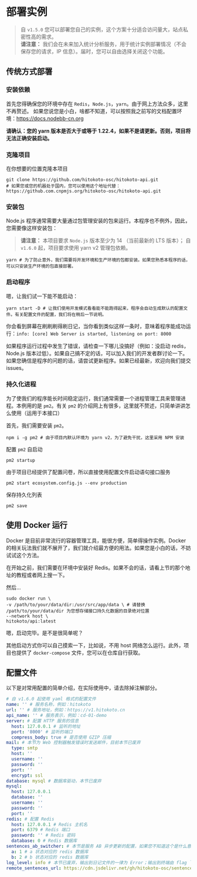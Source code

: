 # 部署实例

> 自 `v1.5.0` 您可以部署您自己的实例，这个方案十分适合访问量大，站点私密性高的需求。  
> **请注意：** 我们会在未来加入统计分析服务，用于统计实例部署情况（不会保存您的请求，IP 信息）。届时，您可以自由选择关闭这个功能。

## 传统方式部署

### 安装依赖

首先您得确保您的环境中存在 `Redis`，`Node.js`，`yarn`。由于网上方法众多，这里不再赘述。
如果您说您是小白，啥都不知道，可以按照我之前写的文档配置环境：<https://docs.nodebb-cn.org>

**请确认：您的 yarn 版本是否大于或等于 1.22.4，如果不是请更新。否则，项目将无法正确安装启动。**

### 克隆项目

在你想要的位置克隆本项目

```shell
git clone https://github.com/hitokoto-osc/hitokoto-api.git
# 如果您或您的机器处于国内，您可以使用这个地址代替：https://github.com.cnpmjs.org/hitokoto-osc/hitokoto-api.git
```

### 安装包

Node.js 程序通常需要大量通过包管理安装的包来运行。本程序也不例外，因此，您需要像这样安装包：

> **请注意：** 本项目要求 `Node.js` 版本至少为 14 （当前最新的 LTS 版本）； 自 `v1.6.0` 起，项目要求使用 yarn v2 管理包依赖。

```shell
yarn # 为了防止意外，我们需要将开发环境和生产环境的包都安装。如果您熟悉本程序的话，可以只安装生产环境的包直接部署。
```

### 启动程序

嗯，让我们试一下能不能启动：

```shell
yarn start -D # 让我们使用开发模式看看能不能跑得起来，程序会自动生成默认的配置文件。有关配置文件的配置，我们将在稍后一节说明。
```

你会看到屏幕在刷刷刷得刷日记，当你看到类似这样一条时，意味着程序能成功运行：`info: [core] Web Server is started, listening on port: 8000`

如果程序运行过程中发生了错误，请检查一下哪儿没搞好（例如：没启动 redis，Node.js 版本过低）。如果自己搞不定的话，可以加入我们的开发者群讨论一下。如果您确信是程序的问题的话，请尝试更新程序。如果已经最新，欢迎向我们提交 issues。

### 持久化进程

为了使我们的程序能长时间稳定运行，我们通常需要一个进程管理工具来管理进程。本例用的是 `pm2`。有关 `pm2` 的介绍网上有很多，这里就不赘述，只简单讲讲怎么使用（运用于本接口）
  
首先，我们需要安装 `pm2`。

```shell
npm i -g pm2 # 由于项目内默认环境为 yarn v2，为了避免干扰，这里采用 NPM 安装
```

配置 `pm2` 自启动

```shell
pm2 startup
```

由于项目已经提供了配置问卷，所以直接使用配置文件启动语句接口服务

```shell
pm2 start ecosystem.config.js --env production
```

保存持久化列表

```shell
pm2 save
```

## 使用 Docker 运行

Docker 是目前非常流行的容器管理工具，能很方便，简单得操作实例。Docker 的相关玩法我们就不展开了，我们就介绍最方便的用法。如果您是小白的话，不妨试试这个方法。

在开始之前，我们需要在环境中安装好 Redis。如果不会的话，请看上节的那个地址的教程或者网上搜一下。

然后...

```shell
sudo docker run \
-v /path/to/your/data/dir:/usr/src/app/data \ # 请替换 /path/to/your/data/dir 为您想存储接口持久化数据的目录绝对位置
--network host \
hitokoto/api:latest
```

嗯，启动完毕。是不是很简单呢？
  
其他启动方式你可以自己摸索一下，比如说，不用 host 网络怎么运行。此外，项目也提供了 `docker-compose` 文件，您可以在仓库自行获取。

## 配置文件

以下是对常用配置的简单介绍，在实际使用中，请去除掉注解部分。

```yaml
# 自 v1.6.0 起使用 yaml 格式的配置文件
name: '' # 服务名称，例如：hitokoto
url: '' # 服务地址，例如：https://v1.hitokoto.cn
api_name: '' # 服务表示，例如：cd-01-demo
server: # 配置 HTTP 服务的信息
  host: 127.0.0.1 # 监听的地址
  port: '8000' # 监听的端口
  compress_body: true # 是否使用 GZIP 压缩
mail: # 本节为 Web 控制器触发错误时发送邮件，目前本节已废弃
  type: smtp
  host: ''
  username: ''
  password: ''
  port: ''
  encrypt: ssl
database: mysql # 数据库驱动，本节已废弃
mysql:
  host: 127.0.0.1
  database: ''
  username: ''
  password: ''
  port: ''
redis: # 配置 Redis
  host: 127.0.0.1 # Redis 主机名
  port: 6379 # Redis 端口
  password: '' # Redis 密码
  database: 0 # Redis 数据库
sentences_ab_switcher: # 本节是服务 AB 异步更新的配置，如果您不知道这个是什么意思，请保持默认
  a: 1 # a 状态对应的 redis 数据库
  b: 2 # b 状态对应的 redis 数据库
log_level: info # 本节已废弃，输出到日记文件的一律为 Error；输出到终端由 flag `-D` 控制。
remote_sentences_url: https://cdn.jsdelivr.net/gh/hitokoto-osc/sentences-bundle@latest/ # 语句库地址，通常默认即可。如果您想使用您自己打包部署的语句库，您可以修改此项
```
